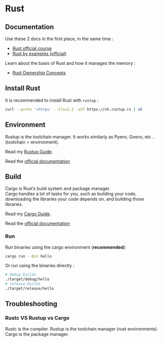 # Rust

## Documentation

Use these 2 docs in the first place, in the same time :

- [Rust official course](https://doc.rust-lang.org/reference/introduction.html)
- [Rust by examples (official)](https://doc.rust-lang.org/rust-by-example/index.html)

Learn about the basis of Rust and how it manages the memory :

- [Rust Ownership Concepts](./ownership.md)

## Install Rust

It is recommended to install Rust with `rustup` :

```sh
curl --proto '=https' --tlsv1.2 -sSf https://sh.rustup.rs | sh
```

## Environment

Rustup is the toolchain manager.
It works similarly as Pyenv, Goenv, etc .. (toolchain = environment).

Read my [Rustup Guide](rustup.md).

Read the [official documentation](https://rust-lang.github.io/rustup/)

## Build

Cargo is Rust’s build system and package manager.  
Cargo handles a lot of tasks for you, such as building your code, downloading the libraries your code depends on, and building those libraries.

Read my [Cargo Guide](cargo.md).

Read the [official documentation](https://doc.rust-lang.org/cargo/)

### Run

Run binaries using the cargo environment (**recommended**):

```sh
cargo run --bin hello
```

Or run using the binaries directly :

```sh
# debug builds
./target/debug/hello
# release builds
./target/release/hello
```

## Troubleshooting

### Rustc VS Rustup vs Cargo

Rustc is the compiler.
Rustup is the toolchain manager (rust environments).
Cargo is the package manager.
